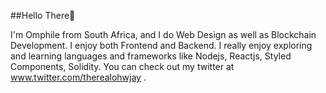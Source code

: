 ##Hello There👋

I'm Omphile from South Africa, and I do Web Design as well as Blockchain Development. I enjoy both Frontend and Backend.
I really enjoy exploring and learning languages and frameworks like Nodejs, Reactjs, Styled Components, Solidity.
You can check out my twitter at www.twitter.com/therealohwjay .


